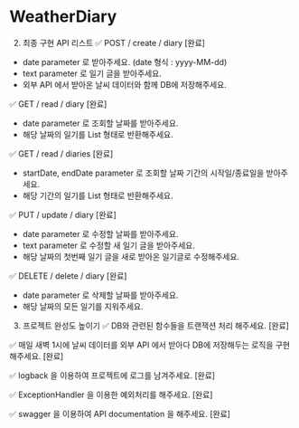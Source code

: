 # WeatherDiary


2. 최종 구현 API 리스트
✅ POST / create / diary [완료]
- date parameter 로 받아주세요. (date 형식 : yyyy-MM-dd)
- text parameter 로 일기 글을 받아주세요.
- 외부 API 에서 받아온 날씨 데이터와 함께 DB에 저장해주세요.

✅ GET / read / diary [완료]
- date parameter 로 조회할 날짜를 받아주세요.
- 해당 날짜의 일기를 List 형태로 반환해주세요.

✅ GET / read / diaries [완료]
- startDate, endDate parameter 로 조회할 날짜 기간의 시작일/종료일을 받아주세요.
- 해당 기간의 일기를 List 형태로 반환해주세요.

✅ PUT / update / diary [완료]
- date parameter 로 수정할 날짜를 받아주세요.
- text parameter 로 수정할 새 일기 글을 받아주세요.
- 해당 날짜의 첫번째 일기 글을 새로 받아온 일기글로 수정해주세요.

✅ DELETE / delete / diary [완료]
- date parameter 로 삭제할 날짜를 받아주세요.
- 해당 날짜의 모든 일기를 지워주세요.


3. 프로젝트 완성도 높이기
✅ DB와 관련된 함수들을 트랜잭션 처리 해주세요. [완료]

✅ 매일 새벽 1시에 날씨 데이터를 외부 API 에서 받아다 DB에 저장해두는 로직을 구현해주세요. [완료]

✅ logback 을 이용하여 프로젝트에 로그를 남겨주세요. [완료]

✅ ExceptionHandler 을 이용한 예외처리를 해주세요. [완료]

✅ swagger 을 이용하여 API documentation 을 해주세요. [완료]
